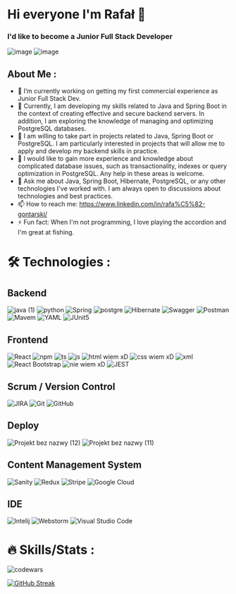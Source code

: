 # Hi everyone I'm Rafał 👋
### I'd like to become a Junior Full Stack Developer
![image](https://github.com/RafalGontarski/RafalGontarski/assets/106514250/b2273dc0-8c89-436b-86d9-5b1ef7fb2529)
![image](https://github.com/RafalGontarski/RafalGontarski/assets/106514250/791f9900-634b-4442-a47f-109e9b390e93)

##  About Me :

- 🔭 I’m currently working on getting my first commercial experience as Junior Full Stack Dev.
- 🌱 Currently, I am developing my skills related to Java and Spring Boot in the context of creating effective and secure backend servers. In addition, I am exploring the knowledge of managing and optimizing PostgreSQL databases.
- 👯 I am willing to take part in projects related to Java, Spring Boot or PostgreSQL. I am particularly interested in projects that will allow me to apply and develop my backend skills in practice.
- 🤔 I would like to gain more experience and knowledge about complicated database issues, such as transactionality, indexes or query optimization in PostgreSQL. Any help in these areas is welcome.
- 💬 Ask me about Java, Spring Boot, Hibernate, PostgreSQL, or any other technologies I've worked with. I am always open to discussions about technologies and best practices.
- 📫 How to reach me: https://www.linkedin.com/in/rafa%C5%82-gontarski/
- ⚡ Fun fact: When I'm not programming, I love playing the accordion and I'm great at fishing.

# 🛠️ Technologies :
## Backend
![java (1)](https://github.com/RafalGontarski/RafalGontarski/assets/106514250/44b11d1d-2ff1-47c2-a094-51baa9f02541)  ![python](https://github.com/RafalGontarski/RafalGontarski/assets/106514250/0b0f6fa9-8e9a-4a70-bf81-c2706343cc1f) ![Spring](https://github.com/RafalGontarski/RafalGontarski/assets/106514250/7374f236-3c2e-45a9-8bff-a604336bed19) ![postgre](https://github.com/RafalGontarski/RafalGontarski/assets/106514250/5bef1203-7f7d-42d5-b3e4-a95febd27948) ![Hibernate](https://github.com/RafalGontarski/RafalGontarski/assets/106514250/0bc957e1-48a7-4269-a285-f78635621ced) ![Swagger](https://github.com/RafalGontarski/RafalGontarski/assets/106514250/26c096cf-1315-4759-a92e-aaed88e5460c) ![Postman](https://github.com/RafalGontarski/RafalGontarski/assets/106514250/792666a6-2758-409d-8fbc-8011c51bacd8) ![Mavem](https://github.com/RafalGontarski/RafalGontarski/assets/106514250/7c68bbad-0579-4a2a-bb83-42d2d26e1b15) ![YAML](https://github.com/RafalGontarski/RafalGontarski/assets/106514250/d943cc94-e054-478d-b0fd-d537cd155bab) ![JUnit5](https://github.com/RafalGontarski/RafalGontarski/assets/106514250/47c6ee3b-58bd-46cb-902c-9e033408caf8)

## Frontend
![React](https://github.com/RafalGontarski/RafalGontarski/assets/106514250/efdebb08-333c-4fd7-9830-35d080850f93) ![npm](https://github.com/RafalGontarski/RafalGontarski/assets/106514250/5d7b9c75-0bac-4f84-b926-aef38c11be7c) ![ts](https://github.com/RafalGontarski/RafalGontarski/assets/106514250/091c7d7a-e872-4299-a336-3830bad7b315) ![js](https://github.com/RafalGontarski/RafalGontarski/assets/106514250/57cea151-b6f6-42cc-9cc4-3537a7de5140) ![html wiem xD](https://github.com/RafalGontarski/RafalGontarski/assets/106514250/04e8e658-e3da-4081-b5b0-5e39ac17ad2c) ![css wiem xD](https://github.com/RafalGontarski/RafalGontarski/assets/106514250/69f8c2ba-85e9-4f17-aaee-aba21c53de2a) ![xml](https://github.com/RafalGontarski/RafalGontarski/assets/106514250/04305b7b-a533-4b44-b123-34b2203fb786)  ![React Bootstrap](https://github.com/RafalGontarski/RafalGontarski/assets/106514250/70b6071c-d8a5-4d8c-95e8-d7dbb0645ae2) ![nie wiem xD](https://github.com/RafalGontarski/RafalGontarski/assets/106514250/e7b50830-cc2a-4f15-b5d7-3931143b828e) ![JEST](https://github.com/RafalGontarski/RafalGontarski/assets/106514250/63bd5de5-e19f-4f84-a1f0-dead53590b55) 

## Scrum / Version Control
![JIRA](https://github.com/RafalGontarski/RafalGontarski/assets/106514250/5d657afc-a5b7-463a-9f91-668b7612cf6d) ![Git](https://github.com/RafalGontarski/RafalGontarski/assets/106514250/26507cff-eaed-4147-8a25-692ccb16df5b) ![GitHub](https://github.com/RafalGontarski/RafalGontarski/assets/106514250/ce259706-cc53-45bb-aae5-a2fa21684b51)

## Deploy
![Projekt bez nazwy (12)](https://github.com/RafalGontarski/RafalGontarski/assets/106514250/f7a02e2a-2fcd-4861-b584-32874592fb00)
![Projekt bez nazwy (11)](https://github.com/RafalGontarski/RafalGontarski/assets/106514250/8f822821-4625-41be-9e96-1826ef8ad75f)

## Content Management System
![Sanity](https://github.com/RafalGontarski/RafalGontarski/assets/106514250/6ce12e78-9c8c-4dc0-88c6-1c50c10e706b) ![Redux](https://github.com/RafalGontarski/RafalGontarski/assets/106514250/7ba9af89-2103-43a9-8204-4479c7dc9c61) ![Stripe](https://github.com/RafalGontarski/RafalGontarski/assets/106514250/ff82743b-7ca5-459e-986c-35c9f989f3fc) ![Google Cloud](https://github.com/RafalGontarski/RafalGontarski/assets/106514250/551d0a61-c6a4-4ccc-b472-0644abe2a6a4)

## IDE
![Intelij](https://github.com/RafalGontarski/RafalGontarski/assets/106514250/0d1bf6e4-50ff-47f5-bd11-633690ddc156) ![Webstorm](https://github.com/RafalGontarski/RafalGontarski/assets/106514250/e7c36496-63b0-4556-9e32-3c2e3011453b) ![Visual Studio Code](https://github.com/RafalGontarski/RafalGontarski/assets/106514250/d4b82ba2-ef3a-4e64-ac82-06405070c1de)

# 🔥 Skills/Stats :
![codewars](https://github.com/RafalGontarski/RafalGontarski/assets/106514250/a9b4e202-cd3f-4b37-9ce4-84f21a231f7c)

[![GitHub Streak](https://streak-stats.demolab.com/?user=RafalGontarski)](https://git.io/streak-stats)
